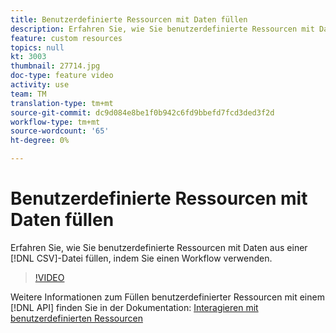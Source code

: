 ```yaml
---
title: Benutzerdefinierte Ressourcen mit Daten füllen
description: Erfahren Sie, wie Sie benutzerdefinierte Ressourcen mit Daten aus einer CSV-Datei in einem Workflow füllen.
feature: custom resources
topics: null
kt: 3003
thumbnail: 27714.jpg
doc-type: feature video
activity: use
team: TM
translation-type: tm+mt
source-git-commit: dc9d084e8be1f0b942c6fd9bbefd7fcd3ded3f2d
workflow-type: tm+mt
source-wordcount: '65'
ht-degree: 0%

---
```



# Benutzerdefinierte Ressourcen mit Daten füllen

Erfahren Sie, wie Sie benutzerdefinierte Ressourcen mit Daten aus einer [!DNL CSV]-Datei füllen, indem Sie einen Workflow verwenden.

>[!VIDEO](https://video.tv.adobe.com/v/27714?quality=9)

Weitere Informationen zum Füllen benutzerdefinierter Ressourcen mit einem [!DNL API] finden Sie in der Dokumentation: [Interagieren mit benutzerdefinierten Ressourcen](https://experienceleague.adobe.com/docs/campaign-standard/using/working-with-apis/interacting-with-custom-resources.html.)
